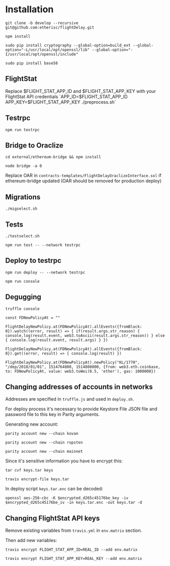 # Installation

`git clone -b develop --recursive git@github.com:etherisc/flightDelay.git`

`npm install`

`sudo pip install cryptography --global-option=build_ext --global-option="-L/usr/local/opt/openssl/lib" --global-option="-I/usr/local/opt/openssl/include"`

`sudo pip install base58`

## FlightStat
Replace $FLIGHT_STAT_APP_ID and $FLIGHT_STAT_APP_KEY with your FlightStat API credentials
`APP_ID=$FLIGHT_STAT_APP_ID APP_KEY=$FLIGHT_STAT_APP_KEY ./preprocess.sh`

## Testrpc
`npm run testrpc`

## Bridge to Oraclize
`cd external/ethereum-bridge && npm install`

`node bridge -a 0`

Replace OAR in `contracts-templates/FlightDelayOraclizeInterface.sol` if ethereum-bridge updated (OAR should be removed for production deploy)

## Migrations
`./migselect.sh`

## Tests
`./testselect.sh`

`npm run test -- --network testrpc`

## Deploy to testrpc
`npm run deploy -- --network testrpc`

`npm run console`

## Degugging

`truffle console`

`const FDNewPolicyAt = ""`

`FlightDelayNewPolicy.at(FDNewPolicyAt).allEvents({fromBlock: 0}).watch((error, result) => { if(result.args.str_reason) { console.log(result.event, web3.toAscii(result.args.str_reason)) } else { console.log(result.event, result.args) } })`

`FlightDelayNewPolicy.at(FDNewPolicyAt).allEvents({fromBlock: 0}).get((error, result) => { console.log(result) })`

`FlightDelayNewPolicy.at(FDNewPolicyAt).newPolicy("KL/1770", "/dep/2018/01/01", 1514764800, 1514808000, {from: web3.eth.coinbase, to: FDNewPolicyAt, value: web3.toWei(0.5, 'ether'), gas: 1000000})`

## Changing addresses of accounts in networks

Addresses are specified in `truffle.js` and used in `deploy.sh`. 

For deploy process it's necessary to provide Keystore File JSON file and password file to this key in Parity arguments.

Generating new account:

`parity account new --chain kovan`

`parity account new --chain ropsten`

`parity account new --chain mainnet`

Since it's sensitive information you have to encrypt this:

`tar cvf keys.tar keys`

`travis encrypt-file keys.tar`

In deploy script `keys.tar.enc` can be decoded:

`openssl aes-256-cbc -K $encrypted_d265c45176be_key -iv $encrypted_d265c45176be_iv -in keys.tar.enc -out keys.tar -d`

## Changing FlightStat API keys

Remove existing variables from `travis.yml` in `env.matrix` section.

Then add new variables:

`travis encrypt FLIGHT_STAT_APP_ID=REAL_ID --add env.matrix`

`travis encrypt FLIGHT_STAT_APP_KEY=REAL_KEY --add env.matrix`
